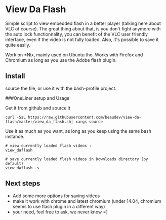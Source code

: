 View Da Flash
=============

Simple script to view embedded flash in a better player (talking here about VLC of course). The great thing about that, is you don't fight anymore with the auto lock functionnality, you can benefit of the VLC user friendly interface, even if the video is not fully loaded. Also, it's possible to save it quite easily. 

Work on *Nix, mainly used on Ubuntu tho.
Works with Firefox and Chromium as long as you use the Adobe flash plugin.

## Install
source the file, or use it with the bash-profile project.


###OneLiner setup and Usage

Get it from github and source it
```
curl -SsL https://raw.githubusercontent.com/beaudev/view-da-flash/master/view_da_flash.sh| xargs source
```

Use it as much as you want, as long as you keep using the same bash instance.
```
# view currently loaded flash videos :
view_daflash

# save currently loaded flash videos in Downloads directory (by default)
view_daflash -s 
```

## Next steps
* Add some more options for saving videos
* make it work with chrome and latest chromium (under 14.04, chromium seems to use flash plugin in a different way)
* your need, feel free to ask, we never know =] 
